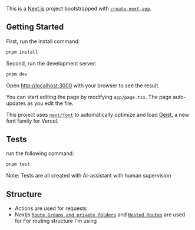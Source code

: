 This is a [Next.js](https://nextjs.org) project bootstrapped with [`create-next-app`](https://nextjs.org/docs/app/api-reference/cli/create-next-app).

## Getting Started

First, run the install command:

```bash
pnpm install
```

Second, run the development server:

```bash
pnpm dev
```

Open [http://localhost:3000](http://localhost:3000) with your browser to see the result.

You can start editing the page by modifying `app/page.tsx`. The page auto-updates as you edit the file.

This project uses [`next/font`](https://nextjs.org/docs/app/building-your-application/optimizing/fonts) to automatically optimize and load [Geist](https://vercel.com/font), a new font family for Vercel.

## Tests

run the following command:

```bash
pnpm test
```

Note: Tests are all created with Ai-assistant with human supervision

## Structure

- Actions are used for requests
- Nextjs [`Route Groups and private folders`](https://nextjs.org/docs/app/getting-started/project-structure#route-groups-and-private-folders) and [`Nested Routes`](https://nextjs.org/docs/app/getting-started/project-structure#nested-routes) are used for For routing structure I'm using
